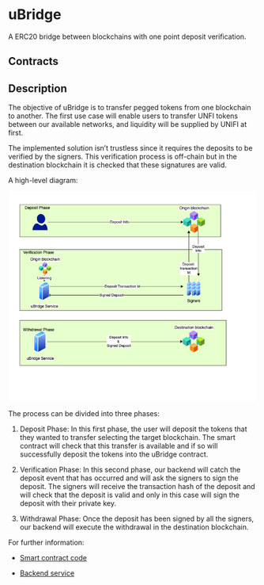 # uBridge

A ERC20 bridge between blockchains with one point deposit verification.

## Contracts

## Description

The objective of uBridge is to transfer pegged tokens from one blockchain to another. The first use case will enable users to transfer UNFI tokens between our available networks, and liquidity will be supplied by UNIFI at first.

The implemented solution isn’t trustless since it requires the deposits to be verified by the signers. This verification process is off-chain but in the destination blockchain it is checked that these signatures are valid.

A high-level diagram:

![A high-level diagram](https://github.com/unifiprotocol/ubridge/blob/master/assets/uBridgeDepositFlowchart.png?raw=true)

The process can be divided into three phases:

1. Deposit Phase: In this first phase, the user will deposit the tokens that they wanted to transfer selecting the target blockchain. The smart contract will check that this transfer is available and if so will successfully deposit the tokens into the uBridge contract.

2. Verification Phase: In this second phase, our backend will catch the deposit event that has occurred and will ask the signers to sign the deposit. The signers will receive the transaction hash of the deposit and will check that the deposit is valid and only in this case will sign the deposit with their private key.

3. Withdrawal Phase: Once the deposit has been signed by all the signers, our backend will execute the withdrawal in the destination blockchain.

For further information:

- [Smart contract code](https://github.com/unifiprotocol/ubridge/blob/master/contracts/UBridge.sol)

- [Backend service](https://github.com/unifiprotocol/ubridge-service)
